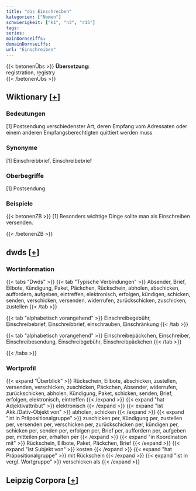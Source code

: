 ```yaml
---
title: "das Einschreiben"
kategorien: ["Nomen"]
schwierigkeit: ["k1", "h3", "r15"]
tags:
series:
mainDornseiffs:
domainDornseiffs:
url: "Einschreiben"
---
```


{{< betonenÜbs >}}
**Übersetzung:**  
registration, registry  
{{< /betonenÜbs >}}

## Wiktionary [[+](https://de.wiktionary.org/wiki/Einschreiben)]

### Bedeutungen
[1] Postsendung verschiedenster Art, deren Empfang vom Adressaten oder einem anderen Empfangsberechtigten quittiert werden muss  

### Synonyme
[1] Einschreibbrief, Einschreibebrief  

### Oberbegriffe
[1] Postsendung  

### Beispiele
{{< betonenZB >}}
[1] Besonders wichtige Dinge sollte man als Einschreiben versenden.  

{{< /betonenZB >}}


## dwds [[+](https://www.dwds.de/wb/Einschreiben)]

### Wortinformation
{{< tabs "Dwds" >}}
{{< tab "Typische Verbindungen" >}}
Absender, Brief, Eilbote, Kündigung, Paket, Päckchen, Rückschein, abholen, abschicken, auffordern, aufgeben, eintreffen, elektronisch, erfolgen, kündigen, schicken, senden, verschicken, versenden, widerrufen, zurückschicken, zuschicken, zustellen
{{< /tab >}}

{{< tab "alphabetisch vorangehend" >}}
Einschreibegebühr, Einschreibebrief, Einschreibbrief, einschrauben, Einschränkung
{{< /tab >}}

{{< tab "alphabetisch vorangehend" >}}
Einschreibepäckchen, Einschreiber, Einschreibesendung, Einschreibgebühr, Einschreibpäckchen
{{< /tab >}}

{{< /tabs >}}

### Wortprofil
{{< expand "Überblick" >}} Rückschein, Eilbote, abschicken, zustellen, versenden, verschicken, zuschicken, Päckchen, Absender, widerrufen, zurückschicken, abholen, Kündigung, Paket, schicken, senden, Brief, erfolgen, elektronisch, eintreffen {{< /expand >}}
{{< expand "hat Adjektivattribut" >}} elektronisch {{< /expand >}}
{{< expand "ist Akk./Dativ-Objekt von" >}} abholen, schicken {{< /expand >}}
{{< expand "ist in Präpositionalgruppe" >}} zuschicken per, Kündigung per, zustellen per, versenden per, verschicken per, zurückschicken per, kündigen per, schicken per, senden per, erfolgen per, Brief per, auffordern per, aufgeben per, mitteilen per, erhalten per {{< /expand >}}
{{< expand "in Koordination mit" >}} Rückschein, Eilbote, Paket, Päckchen, Brief {{< /expand >}}
{{< expand "ist Subjekt von" >}} kosten {{< /expand >}}
{{< expand "hat Präpositionalgruppe" >}} mit Rückschein {{< /expand >}}
{{< expand "ist in vergl. Wortgruppe" >}} verschicken als {{< /expand >}}

## Leipzig Corpora [[+](https://corpora.uni-leipzig.de/en/res?word=Einschreiben&corpusId=deu_newscrawl-public_2018)]

